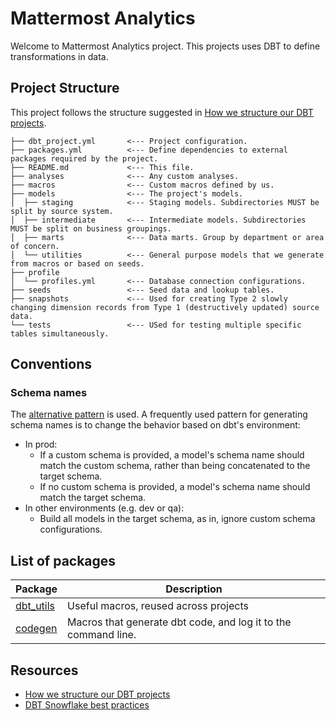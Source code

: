 # Mattermost Analytics 

Welcome to Mattermost Analytics project. This projects uses DBT to define transformations in data.

## Project Structure

This project follows the structure suggested in
[How we structure our DBT projects](https://docs.getdbt.com/guides/best-practices/how-we-structure/1-guide-overview).

```
├── dbt_project.yml       <--- Project configuration.
├── packages.yml          <--- Define dependencies to external packages required by the project.
├── README.md             <--- This file.
├── analyses              <--- Any custom analyses.
├── macros                <--- Custom macros defined by us.
├── models                <--- The project's models.
│  ├── staging            <--- Staging models. Subdirectories MUST be split by source system.
│  ├── intermediate       <--- Intermediate models. Subdirectories MUST be split on business groupings.
│  ├── marts              <--- Data marts. Group by department or area of concern.
│  └── utilities          <--- General purpose models that we generate from macros or based on seeds.
├── profile
│  └── profiles.yml       <--- Database connection configurations.
├── seeds                 <--- Seed data and lookup tables.
├── snapshots             <--- Used for creating Type 2 slowly changing dimension records from Type 1 (destructively updated) source data.
└── tests                 <--- USed for testing multiple specific tables simultaneously.
```

## Conventions

### Schema names

The [alternative pattern](https://docs.getdbt.com/docs/build/custom-schemas#an-alternative-pattern-for-generating-schema-names)
is used. A frequently used pattern for generating schema names is to change the behavior based on dbt's environment:
- In prod:
  - If a custom schema is provided, a model's schema name should match the custom schema, rather than being concatenated to the target schema.
  - If no custom schema is provided, a model's schema name should match the target schema.
- In other environments (e.g. dev or qa):
  - Build all models in the target schema, as in, ignore custom schema configurations.

## List of packages

| Package                                                        | Description                                                    |
|----------------------------------------------------------------|----------------------------------------------------------------|
| [dbt_utils](https://hub.getdbt.com/dbt-labs/dbt_utils/latest/) | Useful macros, reused across projects                          |
| [codegen](https://hub.getdbt.com/dbt-labs/codegen/latest/)     | Macros that generate dbt code, and log it to the command line. |

## Resources

- [How we structure our DBT projects](https://docs.getdbt.com/guides/best-practices/how-we-structure/1-guide-overview)
- [DBT Snowflake best practices](https://www.snowflake.com/wp-content/uploads/2021/10/Best-Practices-for-Optimizing-Your-dbt-and-Snowflake-Deployment.pdf)